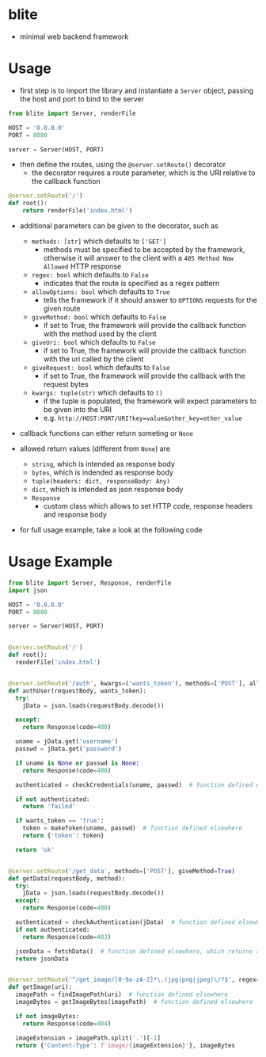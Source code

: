# blite
- minimal web backend framework

# Usage
- first step is to import the library and instantiate a `Server` object, passing the host and port to bind to the server

```python
from blite import Server, renderFile

HOST = '0.0.0.0'
PORT = 8080

server = Server(HOST, PORT)
```
- then define the routes, using the `@server.setRoute()` decorator
  - the decorator requires a route parameter, which is the URI relative to the callback function

```python
@server.setRoute('/')
def root():
    return renderFile('index.html')
```

- additional parameters can be given to the decorator, such as
  - `methods: [str]` which defaults to `['GET']`
    - methods must be specified to be accepted by the framework, otherwise it will answer to the client with a `405 Method Now Allowed` HTTP response
  - `regex: bool` which defaults to `False`
    - indicates that the route is specified as a regex pattern
  - `allowOptions: bool` which defaults to `True`
    - tells the framework if it should answer to `OPTIONS` requests for the given route
  - `giveMethod: bool` which defaults to `False`
    - if set to True, the framework will provide the callback function with the method used by the client
  - `giveUri: bool` which defaults to `False`
    - if set to True, the framework will provide the callback function with the uri called by the client
  - `giveRequest: bool` which defaults to `False`
    - if set to True, the framework will provide the callback with the request bytes 
  - `kwargs: tuple(str)` which defaults to `()`
    - if the tuple is populated, the framework will expect parameters to be given into the URI
    - e.g. `http://HOST:PORT/URI?key=value&other_key=other_value`

- callback functions can either return someting or `None`
- allowed return values (different from `None`) are
  - `string`, which is intended as response body
  - `bytes`, which is indended as response body
  - `tuple(headers: dict, responseBody: Any)`
  - `dict`, which is intended as json response body
  - `Response`
    - custom class which allows to set HTTP code, response headers and response body

- for full usage example, take a look at the following code

# Usage Example

```python 
from blite import Server, Response, renderFile
import json

HOST = '0.0.0.0'
PORT = 8080

server = Server(HOST, PORT)


@server.setRoute('/')
def root():
  renderFile('index.html')


@server.setRoute('/auth', kwargs=('wants_token'), methods=['POST'], allowOptions=False)
def authUser(requestBody, wants_token):
  try:
    jData = json.loads(requestBody.decode())

  except:
    return Response(code=400)

  uname = jData.get('username')
  passwd = jData.get('password')

  if uname is None or passwd is None:
    return Response(code=400)

  authenticated = checkCredentials(uname, passwd)  # function defined elsewhere

  if not authenticated:
    return 'failed'

  if wants_token == 'true':
    token = makeToken(uname, passwd)  # function defined elsewhere
    return {'token': token}

  return 'ok'


@server.setRoute('/get_data', methods=['POST'], giveMethod=True)
def getData(requestBody, method):
  try:
    jData = json.loads(requestBody.decode())
  except:
    return Response(code=400)

  authenticated = checkAuthentication(jData)  # function defined elsewhere
  if not authenticated:
    return Response(code=403)

  jsonData = fetchData()  # function defined elsewhere, which returns a dict
  return jsonData


@server.setRoute('^/get_image/[0-9a-zA-Z]*\.(jpg|png|jpeg)\/?$', regex=True, giveUri=True)
def getImage(uri):
  imagePath = findImagePath(uri)  # function defined elsewhere
  imageBytes = getImageBytes(imagePath)  # function defined elsewhere

  if not imageBytes:
    return Response(code=404)

  imageExtension = imagePath.split('.')[-1]
  return {'Content-Type': f'image/{imageExtension}'}, imageBytes
```